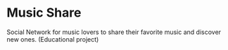 # Music Share
Social Network for music lovers to share their favorite music and discover new ones. (Educational project)
